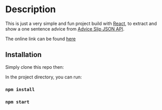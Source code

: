 # Description

This is just a very simple and fun project build with [React](https://reactjs.org/), to extract and show a one sentence advice from [Advice Slip JSON API](https://api.adviceslip.com/).

The online link can be found [here](https://random-advices.herokuapp.com/)

## Installation

Simply clone this repo then:

In the project directory, you can run:

### `npm install`

### `npm start`
